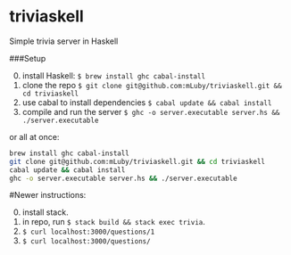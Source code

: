 # triviaskell
Simple trivia server in Haskell

###Setup

0. install Haskell: `$ brew install ghc cabal-install`
0. clone the repo `$ git clone git@github.com:mLuby/triviaskell.git && cd triviaskell`
0. use cabal to install dependencies `$ cabal update && cabal install`
0. compile and run the server `$ ghc -o server.executable server.hs && ./server.executable`

or all at once:  

```bash
brew install ghc cabal-install
git clone git@github.com:mLuby/triviaskell.git && cd triviaskell
cabal update && cabal install
ghc -o server.executable server.hs && ./server.executable
```

#Newer instructions:

0. install stack.
0. in repo, run `$ stack build && stack exec trivia`.
0. `$ curl localhost:3000/questions/1`
0. `$ curl localhost:3000/questions/`
